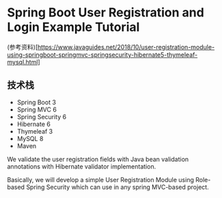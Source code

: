 # Spring Boot User Registration and Login Example Tutorial

(参考资料)[https://www.javaguides.net/2018/10/user-registration-module-using-springboot-springmvc-springsecurity-hibernate5-thymeleaf-mysql.html]

## 技术栈

- Spring Boot 3
- Spring MVC 6
- Spring Security 6
- Hibernate 6
- Thymeleaf 3
- MySQL 8
- Maven

We validate the user registration fields with Java bean validation annotations with Hibernate validator implementation.

Basically, we will develop a simple User Registration Module using Role-based Spring Security which can use in any spring MVC-based project.
